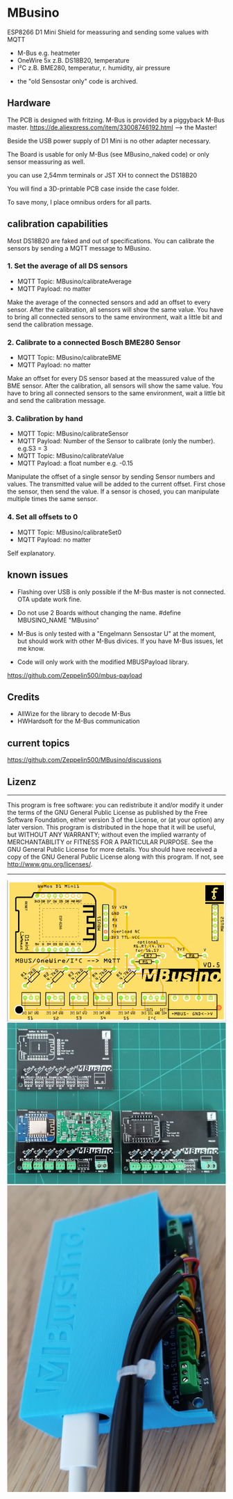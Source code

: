 # MBusino
ESP8266 D1 Mini Shield for meassuring and sending some values with MQTT

- M-Bus e.g. heatmeter 
- OneWire 5x z.B. DS18B20, temperature
- I²C z.B. BME280, temperatur, r. humidity, air pressure

* the "old Sensostar only" code is archived.

## Hardware
The PCB is designed with fritzing.
M-Bus is provided by a piggyback M-Bus master.
https://de.aliexpress.com/item/33008746192.html --> the Master!

Beside the USB power supply of D1 Mini is no other adapter necessary.

The Board is usable for only M-Bus (see MBusino_naked code) or only sensor meassuring as well.  

you can use 2,54mm terminals or JST XH to connect the DS18B20

You will find a 3D-printable PCB case inside the case folder.  

To save mony, I place omnibus orders for all parts.

## calibration capabilities 

Most DS18B20 are faked and out of specifications.
You can calibrate the sensors by sending a MQTT message to MBusino.

### 1. Set the average of all DS sensors
* MQTT Topic: MBusino/calibrateAverage
* MQTT Payload: no matter

Make the average of the connected sensors and add an offset to every sensor. After the calibration, all sensors will show the same value.
You have to bring all connected sensors to the same environment, wait a little bit and send the calibration message.

### 2. Calibrate to a connected Bosch BME280 Sensor
* MQTT Topic: MBusino/calibrateBME
* MQTT Payload: no matter

Make an offset for every DS sensor based at the meassured value of the BME sensor. After the calibration, all sensors will show the same value.
You have to bring all connected sensors to the same environment, wait a little bit and send the calibration message.

### 3. Calibration by hand
* MQTT Topic: MBusino/calibrateSensor
* MQTT Payload: Number of the Sensor to calibrate (only the number). e.g.S3 = 3
* MQTT Topic: MBusino/calibrateValue
* MQTT Payload: a float number e.g. -0.15

Manipulate the offset of a single sensor by sending Sensor numbers and values. The transmitted value will be added to the current offset. First chose the sensor, then send the value. If a sensor is chosed, you can manipulate multiple times the same sensor.


### 4. Set all offsets to 0
* MQTT Topic: MBusino/calibrateSet0
* MQTT Payload: no matter

Self explanatory.


## known issues
- Flashing over USB is only possible if the M-Bus master is not connected. OTA update work fine.

- Do not use 2 Boards without changing the name. #define MBUSINO_NAME "MBusino"

- M-Bus is only tested with a "Engelmann Sensostar U" at the moment, but should work with other M-Bus divices. If you have M-Bus issues, let me know.

- Code will only work with the modified MBUSPayload library. 

https://github.com/Zeppelin500/mbus-payload

## Credits
* AllWize for the library to decode M-Bus
* HWHardsoft for the M-Bus communication

## current topics

https://github.com/Zeppelin500/MBusino/discussions



## Lizenz
****************************************************
This program is free software: you can redistribute it and/or modify it under the terms of the GNU General Public License as published by
the Free Software Foundation, either version 3 of the License, or (at your option) any later version. This program is distributed in the hope that it will be useful,
but WITHOUT ANY WARRANTY; without even the implied warranty of MERCHANTABILITY or FITNESS FOR A PARTICULAR PURPOSE.  See the GNU General Public License for more details.
You should have received a copy of the GNU General Public License along with this program.  If not, see <http://www.gnu.org/licenses/>.
****************************************************
![PCB](/pictures/MBusino_V05_Leiterplatte.png)
![Bild](pictures/MBusino.jpg)
![Bild](pictures/case.jpg)
